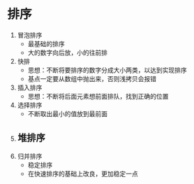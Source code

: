 # 排序
1. 冒泡排序
    - 最基础的排序
    - 大的数字向后放，小的往前排
2. 快排
    - 思想：不断将要排序的数字分成大小两类，以达到实现排序
    - 基点一定要从数组中抛出来，否则浅拷贝会报错
3. 插入排序
    - 思想：不断将后面元素想前面排队，找到正确的位置
4. 选择排序
    - 不断取出最小的值放到最前面
5. 堆排序
    - 
6. 归并排序
    - 稳定排序
    - 在快速排序的基础上改良，更加稳定一点